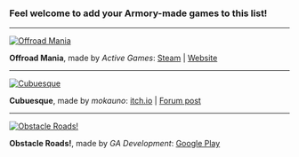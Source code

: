 ### Feel welcome to add your Armory-made games to this list!

---
[![Offroad Mania](https://activegamesbox.com/wp-content/uploads/2019/09/offroad-mania_01.png)](https://activegamesbox.com/2019/09/17/offroad-mania/)

**Offroad Mania**, made by *Active Games*: [Steam](https://store.steampowered.com/app/1222040/Offroad_Mania/) | [Website](https://activegamesbox.com/2019/09/17/offroad-mania/)

---

[![Cubuesque](https://img.itch.zone/aW1hZ2UvNjUxODMzLzM1NDQ4MjYucG5n/original/wRAbGc.png)](https://mokauno.itch.io/cubuesque)

**Cubuesque**, made by *mokauno*: [itch.io](https://mokauno.itch.io/cubuesque) | [Forum post](https://forums.armory3d.org/t/cubuesque-project/4057)

---

[![Obstacle Roads!](https://lh3.googleusercontent.com/3J3a79tVChvOfRq0qXD3CkH6zI4Q5yhntwSfTPwwpcxwChqNgNzhf3nj8n1c3OpJ8ps=w720-h310)](https://play.google.com/store/apps/details?id=com.gadevelopment.obstacleroads)

**Obstacle Roads!**, made by *GA Development*: [Google Play](https://play.google.com/store/apps/details?id=com.gadevelopment.obstacleroads)

